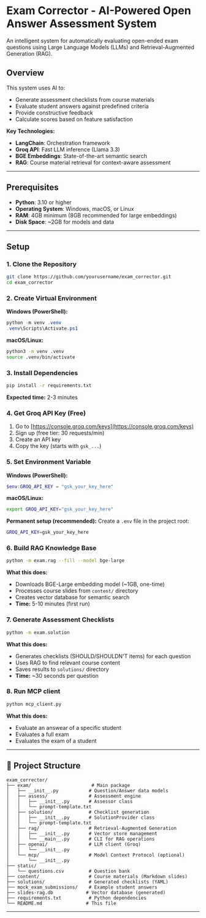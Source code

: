 # Exam Corrector - AI-Powered Open Answer Assessment System

An intelligent system for automatically evaluating open-ended exam questions using Large Language Models (LLMs) and Retrieval-Augmented Generation (RAG).

## Overview

This system uses AI to:
- Generate assessment checklists from course materials
- Evaluate student answers against predefined criteria
- Provide constructive feedback
- Calculate scores based on feature satisfaction

**Key Technologies:**
- **LangChain**: Orchestration framework
- **Groq API**: Fast LLM inference (Llama 3.3)
- **BGE Embeddings**: State-of-the-art semantic search
- **RAG**: Course material retrieval for context-aware assessment

---

## Prerequisites

- **Python**: 3.10 or higher
- **Operating System**: Windows, macOS, or Linux
- **RAM**: 4GB minimum (8GB recommended for large embeddings)
- **Disk Space**: ~2GB for models and data

---

##  Setup

### 1. Clone the Repository

```bash
git clone https://github.com/yourusername/exam_corrector.git
cd exam_corrector
```

### 2. Create Virtual Environment

**Windows (PowerShell):**
```powershell
python -m venv .venv
.venv\Scripts\Activate.ps1
```

**macOS/Linux:**
```bash
python3 -m venv .venv
source .venv/bin/activate
```

### 3. Install Dependencies

```bash
pip install -r requirements.txt
```

**Expected time:** 2-3 minutes

### 4. Get Groq API Key (Free)

1. Go to [https://console.groq.com/keys](https://console.groq.com/keys)
2. Sign up (free tier: 30 requests/min)
3. Create an API key
4. Copy the key (starts with `gsk_...`)

### 5. Set Environment Variable

**Windows (PowerShell):**
```powershell
$env:GROQ_API_KEY = "gsk_your_key_here"
```

**macOS/Linux:**
```bash
export GROQ_API_KEY="gsk_your_key_here"
```

**Permanent setup (recommended):**
Create a `.env` file in the project root:
```bash
GROQ_API_KEY=gsk_your_key_here
```

### 6. Build RAG Knowledge Base

```bash
python -m exam.rag --fill --model bge-large
```

**What this does:**
- Downloads BGE-Large embedding model (~1GB, one-time)
- Processes course slides from `content/` directory
- Creates vector database for semantic search
- **Time:** 5-10 minutes (first run)


### 7. Generate Assessment Checklists

```bash
python -m exam.solution
```

**What this does:**
- Generates checklists (SHOULD/SHOULDN'T items) for each question
- Uses RAG to find relevant course content
- Saves results to `solutions/` directory
- **Time:** ~30 seconds per question

### 8. Run MCP client

```bash
python mcp_client.py
```

**What this does:**
- Evaluate an answear of a specific student
- Evaluates a full exam
- Evaluates the exam  of a student 


---

## 📁 Project Structure

```
exam_corrector/
├── exam/                      # Main package
│   ├── __init__.py           # Question/Answer data models
│   ├── assess/               # Assessment engine
│   │   ├── __init__.py       # Assessor class
│   │   └── prompt-template.txt
│   ├── solution/             # Checklist generation
│   │   ├── __init__.py       # SolutionProvider class
│   │   └── prompt-template.txt
│   ├── rag/                  # Retrieval-Augmented Generation
│   │   ├── __init__.py       # Vector store management
│   │   └── __main__.py       # CLI for RAG operations
│   ├── openai/               # LLM client (Groq)
│   │   └── __init__.py
│   └── mcp/                  # Model Context Protocol (optional)
│       └── __init__.py
├── static/
│   └── questions.csv         # Question bank
├── content/                  # Course materials (Markdown slides)
├── solutions/                # Generated checklists (YAML)
├── mock_exam_submissions/    # Example student answers
├── slides-rag.db            # Vector database (generated)
├── requirements.txt          # Python dependencies
└── README.md                # This file
```

---

